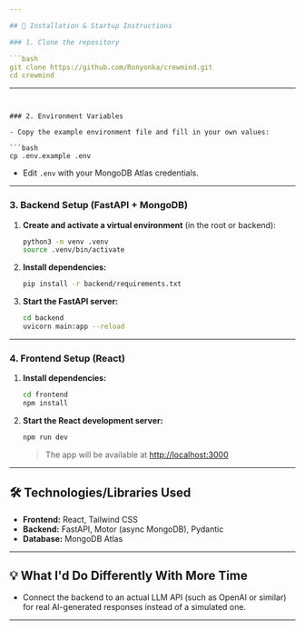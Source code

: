 ```yaml
---

## 🚀 Installation & Startup Instructions

### 1. Clone the repository

```bash
git clone https://github.com/Ronyonka/crewmind.git
cd crewmind
```

---
```


### 2. Environment Variables

- Copy the example environment file and fill in your own values:

```bash
cp .env.example .env
```

- Edit `.env` with your MongoDB Atlas credentials.

---

### 3. Backend Setup (FastAPI + MongoDB)

1. **Create and activate a virtual environment** (in the root or backend):

   ```bash
   python3 -m venv .venv
   source .venv/bin/activate
   ```

2. **Install dependencies:**

   ```bash
   pip install -r backend/requirements.txt
   ```

3. **Start the FastAPI server:**

   ```bash
   cd backend
   uvicorn main:app --reload
   ```

---

### 4. Frontend Setup (React)

1. **Install dependencies:**

   ```bash
   cd frontend
   npm install
   ```

2. **Start the React development server:**

   ```bash
   npm run dev
   ```

   > The app will be available at [http://localhost:3000](http://localhost:3000)

---

## 🛠️ Technologies/Libraries Used

- **Frontend:** React, Tailwind CSS
- **Backend:** FastAPI, Motor (async MongoDB), Pydantic
- **Database:** MongoDB Atlas

---

## 💡 What I'd Do Differently With More Time

- Connect the backend to an actual LLM API (such as OpenAI or similar) for real AI-generated responses instead of a simulated one.

---
